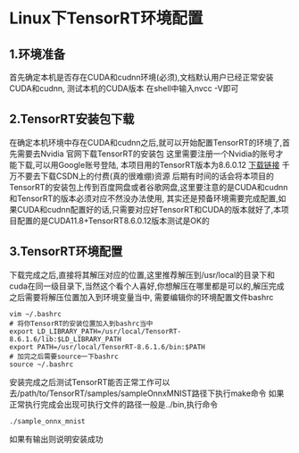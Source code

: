 # Linux下TensorRT环境配置

## 1.环境准备

首先确定本机是否存在CUDA和cudnn环境(必须),文档默认用户已经正常安装CUDA和cudnn,
测试本机的CUDA版本 在shell中输入nvcc -V即可

## 2.TensorRT安装包下载

在确定本机环境中存在CUDA和cudnn之后,就可以开始配置TensorRT的环境了,首先需要去Nvidia
官网下载TensorRT的安装包 这里需要注册一个Nvidia的账号才能下载,可以用Google账号登陆,
本项目用的TensorRT版本为8.6.0.12 [下载链接](https://developer.nvidia.com/nvidia-tensorrt-8x-download)
千万不要去下载CSDN上的付费(真的很难绷)资源 后期有时间的话会将本项目的TensorRT的安装包上传到百度网盘或者谷歌网盘,这里要注意的是CUDA和cudnn和TensorRT的版本必须对应不然没办法使用,
其实还是预备环境需要完成配置,如果CUDA和cudnn配置好的话,只需要对应好TensorRT和CUDA的版本就好了,本项目配置的是CUDA11.8+TensorRT8.6.0.12版本测试是OK的

## 3.TensorRT环境配置
下载完成之后,直接将其解压对应的位置,这里推荐解压到/usr/local的目录下和cuda在同一级目录下,当然这个看个人喜好,你想解压在哪里都是可以的,解压完成之后需要将解压位置加入到环境变量当中,
需要编辑你的环境配置文件bashrc
```shell
vim ~/.bashrc
# 将你TensorRT的安装位置加入到bashrc当中
export LD_LIBRARY_PATH=/usr/local/TensorRT-8.6.1.6/lib:$LD_LIBRARY_PATH
export PATH=/usr/local/TensorRT-8.6.1.6/bin:$PATH
# 加完之后需要source一下bashrc
source ~/.bashrc
```
安装完成之后测试TensorRT能否正常工作可以去/path/to/TensorRT/samples/sampleOnnxMNIST路径下执行make命令 如果正常执行完成会出现可执行文件的路径一般是../bin,执行命令
```shell
./sample_onnx_mnist
```
如果有输出则说明安装成功
